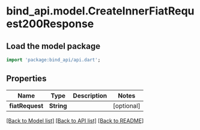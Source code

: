 # bind_api.model.CreateInnerFiatRequest200Response

## Load the model package
```dart
import 'package:bind_api/api.dart';
```

## Properties
Name | Type | Description | Notes
------------ | ------------- | ------------- | -------------
**fiatRequest** | **String** |  | [optional] 

[[Back to Model list]](../README.md#documentation-for-models) [[Back to API list]](../README.md#documentation-for-api-endpoints) [[Back to README]](../README.md)


